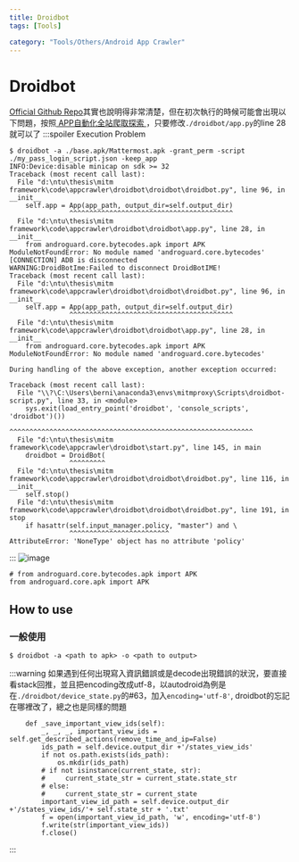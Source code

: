 ```yaml
---
title: Droidbot
tags: [Tools]

category: "Tools/Others/Android App Crawler"
---
```


# Droidbot
[Official Github Repo](https://github.com/honeynet/droidbot)其實也說明得非常清楚，但在初次執行的時候可能會出現以下問題，按照[ APP自動化全站爬取探索 ](https://juejin.cn/post/7316582773434204171)，只要修改`./droidbot/app.py`的line 28就可以了
:::spoiler Execution Problem
```bash!
$ droidbot -a ./base.apk/Mattermost.apk -grant_perm -script ./my_pass_login_script.json -keep_app
INFO:Device:disable minicap on sdk >= 32
Traceback (most recent call last):
  File "d:\ntu\thesis\mitm framework\code\appcrawler\droidbot\droidbot\droidbot.py", line 96, in __init__
    self.app = App(app_path, output_dir=self.output_dir)
               ^^^^^^^^^^^^^^^^^^^^^^^^^^^^^^^^^^^^^^^^^
  File "d:\ntu\thesis\mitm framework\code\appcrawler\droidbot\droidbot\app.py", line 28, in __init__
    from androguard.core.bytecodes.apk import APK
ModuleNotFoundError: No module named 'androguard.core.bytecodes'
[CONNECTION] ADB is disconnected
WARNING:DroidBotIme:Failed to disconnect DroidBotIME!
Traceback (most recent call last):
  File "d:\ntu\thesis\mitm framework\code\appcrawler\droidbot\droidbot\droidbot.py", line 96, in __init__
    self.app = App(app_path, output_dir=self.output_dir)
               ^^^^^^^^^^^^^^^^^^^^^^^^^^^^^^^^^^^^^^^^^
  File "d:\ntu\thesis\mitm framework\code\appcrawler\droidbot\droidbot\app.py", line 28, in __init__
    from androguard.core.bytecodes.apk import APK
ModuleNotFoundError: No module named 'androguard.core.bytecodes'

During handling of the above exception, another exception occurred:

Traceback (most recent call last):
  File "\\?\C:\Users\berni\anaconda3\envs\mitmproxy\Scripts\droidbot-script.py", line 33, in <module>
    sys.exit(load_entry_point('droidbot', 'console_scripts', 'droidbot')())
             ^^^^^^^^^^^^^^^^^^^^^^^^^^^^^^^^^^^^^^^^^^^^^^^^^^^^^^^^^^^^^
  File "d:\ntu\thesis\mitm framework\code\appcrawler\droidbot\start.py", line 145, in main
    droidbot = DroidBot(
               ^^^^^^^^^
  File "d:\ntu\thesis\mitm framework\code\appcrawler\droidbot\droidbot\droidbot.py", line 116, in __init__
    self.stop()
  File "d:\ntu\thesis\mitm framework\code\appcrawler\droidbot\droidbot\droidbot.py", line 191, in stop
    if hasattr(self.input_manager.policy, "master") and \
               ^^^^^^^^^^^^^^^^^^^^^^^^^
AttributeError: 'NoneType' object has no attribute 'policy'
```
:::
![image](https://hackmd.io/_uploads/HJwvucL2A.png)
```python!
# from androguard.core.bytecodes.apk import APK
from androguard.core.apk import APK
```
## How to use
### 一般使用
```bash!
$ droidbot -a <path to apk> -o <path to output>
```
:::warning
如果遇到任何出現寫入資訊錯誤或是decode出現錯誤的狀況，要直接看stack回推，並且把encoding改成utf-8，以autodroid為例是在`./droidbot/device_state.py`的#63，加入`encoding='utf-8'`, droidbot的忘記在哪裡改了，總之也是同樣的問題
```python=53
    def _save_important_view_ids(self):
        _, _, _, important_view_ids = self.get_described_actions(remove_time_and_ip=False)
        ids_path = self.device.output_dir +'/states_view_ids'
        if not os.path.exists(ids_path):
            os.mkdir(ids_path)
        # if not isinstance(current_state, str):
        #     current_state_str = current_state.state_str
        # else:
        #     current_state_str = current_state
        important_view_id_path = self.device.output_dir +'/states_view_ids/'+ self.state_str + '.txt'
        f = open(important_view_id_path, 'w', encoding='utf-8')
        f.write(str(important_view_ids))
        f.close()
```
:::